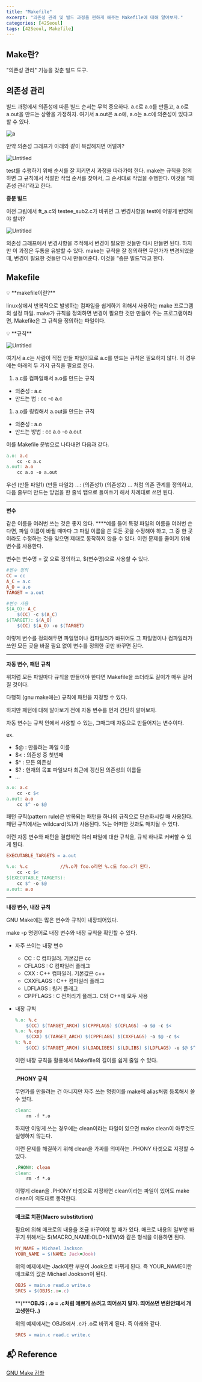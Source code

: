 ```yaml
---
title: "Makefile"
excerpt: "의존성 관리 및 빌드 과정을 편하게 해주는 Makefile에 대해 알아보자."
categories: [42Seoul]
tags: [42Seoul, Makefile]
---
```

    
## Make란?
"의존성 관리" 기능을 갖춘 빌드 도구.  

**의존성 관리**
---

빌드 과정에서 의존성에 따른 빌드 순서는 무척 중요하다.
a.c로 a.o를 만들고, a.o로 a.out을 만드는 상황을 가정하자.
여기서 a.out은 a.o에, a.o는 a.c에 의존성이 있다고 할 수 있다.

![a](https://s3-us-west-2.amazonaws.com/secure.notion-static.com/3f306945-3f5d-41a7-8e01-2ad3953ed329/Untitled.png)

만약 의존성 그래프가 아래와 같이 복잡해지면 어떨까?

![Untitled](https://s3-us-west-2.amazonaws.com/secure.notion-static.com/fc0d1c94-9a0a-47d7-b363-a89b3d0f00b6/Untitled.png)

test를 수행하기 위해 순서를 잘 지키면서 과정을 따라가야 한다.
make는 규칙을 정의하면 그 규칙에서 적절한 작업 순서를 찾아서, 그 순서대로 작업을 수행한다.
이것을 “의존성 관리”라고 한다.

**증분 빌드**

이전 그림에서 ft_a.c와 testee_sub2.c가 바뀌면 그 변경사항을 test에 어떻게 반영해야 할까?

![Untitled](https://s3-us-west-2.amazonaws.com/secure.notion-static.com/24b595e8-a2b1-4e60-94c4-4bc7b6341778/Untitled.png)

의존성 그래프에서 변경사항을 추적해서 변경이 필요한 것들만 다시 만들면 된다.
하지만 이 과정은 두통을 유발할 수 있다.
make는 규칙을 잘 정의하면 무언가가 변경되었을 때, 변경이 필요한 것들만 다시 만들어준다.
이것을 “증분 빌드”라고 한다.

</aside>

## Makefile

<aside>
💡 **makefile이란?**

linux상에서 반복적으로 발생하는 컴파일을 쉽게하기 위해서 사용하는 make 프로그램의 설정 파일.
make가 규칙을 정의하면 변경이 필요한 것만 만들어 주는 프로그램이라면,
Makefile은 그 규칙을 정의하는 파일이다.

</aside>

<aside>
💡 **규칙**

![Untitled](https://s3-us-west-2.amazonaws.com/secure.notion-static.com/14460adf-0d07-4b4e-98ae-a4745eb121d8/Untitled.png)

여기서 a.c는 사람이 직접 만들 파일이므로 a.c를 만드는 규칙은 필요하지 않다.
이 경우에는 아래의 두 가지 규칙을 필요로 한다.

1. a.c를 컴파일해서 a.o를 만드는 규칙

- 의존성 : a.c
- 만드는 법 : cc -c a.c
1. a.o를 링킹해서 a.out을 만드는 규칙
- 의존성 : a.o
- 만드는 방법 : cc a.o -o a.out

이를 Makefile 문법으로 나타내면 다음과 같다.

```makefile
a.o: a.c
	cc -c a.c
a.out: a.o
	cc a.o -o a.out
```

우선 (만들 파일1) (만들 파일2) …: (의존성1) (의존성2) … 처럼 의존 관계를 정의하고, 다음 줄부터 만드는 방법을 한 줄씩 탭으로 들여쓰기 해서 차례대로 쓰면 된다.

---

**변수**

같은 이름을 여러번 쓰는 것은 좋지 않다.
****예를 들어 특정 파일의 이름을 여러번 쓴다면, 파일 이름이 바뀔 때마다 그 파일 이름을 쓴 모든 곳을 수정해야 하고, 그 중 한 곳이라도 수정하는 것을 잊으면 제대로 동작하지 않을 수 있다.
이런 문제를 줄이기 위해 변수를 사용한다.

변수는 변수명 = 값 으로 정의하고, $(변수명)으로 사용할 수 있다.

```makefile
#변수 정의
CC = cc
A_C = a.c
A_O = a.o
TARGET = a.out

#변수 사용
$(A_O): A_C
	$(CC) -c $(A_C)
$(TARGET): $(A_O)
	$(CC) $(A_O) -o $(TARGET)
```

이렇게 변수를 정의해두면 파일명이나 컴파일러가 바뀌어도 그 파일명이나 컴파일러가 쓰인 모든 곳을 바꿀 필요 없이 변수를 정의한 곳만 바꾸면 된다.

---

**자동 변수, 패턴 규칙**

위처럼 모든 파일마다 규칙을 만들어야 한다면 Makefile을 쓰더라도 길이가 매우 길어질 것이다.

다행히 (gnu make에는) 규칙에 패턴을 지정할 수 있다.

하지만 패턴에 대해 알아보기 전에 자동 변수를 먼저 간단히 알아보자.

자동 변수는 규칙 안에서 사용할 수 있는, 그때그때 자동으로 만들어지는 변수이다.

ex.

- $@ : 만들려는 파일 이름
- $< : 의존성 중 첫번째
- $^ : 모든 의존성
- $? : 현재의 목표 파일보다 최근에 갱신된 의존성의 이름들
- …

```makefile
a.o: a.c
	cc -c $<
a.out: a.o
	cc $^ -o $@
```

패턴 규칙(pattern rule)은 반복되는 패턴을 하나의 규칙으로 단순화시킬 때 사용된다.
패턴 규칙에서는 wildcard(%)가 사용된다. %는 어떠한 것과도 매치될 수 있다.

이런 자동 변수와 패턴을 결합하면 여러 파일에 대한 규칙을, 규칙 하나로 커버할 수 있게 된다.

```makefile
EXECUTABLE_TARGETS = a.out

%.o: %.c            //%.o가 foo.o라면 %.c도 foo.c가 된다.
	cc -c $<
$(EXECUTABLE_TARGETS):
	cc $^ -o $@
a.out: a.o
```

---

**내장 변수, 내장 규칙**

GNU Make에는 많은 변수와 규칙이 내장되어있다.

make -p 명령어로 내장 변수와 내장 규칙을 확인할 수 있다.

- 자주 쓰이는 내장 변수
    - CC : C 컴파일러. 기본값은 cc
    - CFLAGS : C 컴파일러 플래그
    - CXX : C++ 컴파일러. 기본값은 c++
    - CXXFLAGS : C++ 컴파일러 플래그
    - LDFLAGS : 링커 플래그
    - CPPFLAGS : C 전처리기 플래그. C와 C++에 모두 사용
    
- 내장 규칙
    
    ```makefile
    %.o: %.c
    	$(CC) $(TARGET_ARCH) $(CPPFLAGS) $(CFLAGS) -o $@ -c $<
    %.o: %.cpp
    	$(CXX) $(TARGET_ARCH) $(CPPFLAGS) $(CXXFLAGS) -o $@ -c $<
    %: %.o
    	$(CC) $(TARGET_ARCH) $(LOADLIBES) $(LDLIBS) $(LDFLAGS) -o $@ $^
    ```
    
    이런 내장 규칙을 활용해서 Makefile의 길이를 쉽게 줄일 수 있다.
    
    ---
    
    **.PHONY 규칙**
    
    무언가를 만들려는 건 아니지만 자주 쓰는 명령어를 make에 alias처럼 등록해서 쓸 수 있다.
    
    ```makefile
    clean:
    	rm -f *.o
    ```
    
    하지만 이렇게 쓰는 경우에는 clean이라는 파일이 있으면 make clean이 아무것도 실행하지 않는다.
    
    이런 문제를 해결하기 위해 clean을 가짜를 의미하는 .PHONY 타겟으로 지정할 수 있다.
    
    ```makefile
    .PHONY: clean
    clean:
    	rm -f *.o
    ```
    
    이렇게 clean을 .PHONY 타겟으로 지정하면 clean이라는 파일이 있어도 make clean이 의도대로 동작한다.
    
    ---
    
    **매크로 치환(Macro substitution)**
    
    필요에 의해 매크로의 내용을 조금 바꾸어야 할 때가 있다. 매크로 내용의 일부만 바꾸기 위해서는 $(MACRO_NAME:OLD=NEW)와 같은 형식을 이용하면 된다.
    
    ```makefile
    MY_NAME = Michael Jackson
    YOUR_NAME = $(NAME: Jack=Jook)
    ```
    
    위의 예제에서는 Jack이란 부분이 Jook으로 바뀌게 된다. 즉 YOUR_NAME이란 매크로의 값은 Michael Jookson이 된다.
    
    ```makefile
    OBJS = main.o read.o write.o
    SRCS = $(OBJS:.o=.c)
    ```
    
    **(*****OBJS : .o = .c처럼 예쁘게 쓰려고 띄어쓰지 말자. 띄어쓰면 변환안돼서 개고생한다..)**
    
    위의 예제에서는 OBJS에서 .c가 .o로 바뀌게 된다. 즉 아래와 같다.
    
    ```makefile
    SRCS = main.c read.c write.c
    ```
    
</aside>

## **📬 Reference**
[GNU Make 강좌](http://doc.kldp.org/KoreanDoc/html/GNU-Make/GNU-Make.html#toc3)